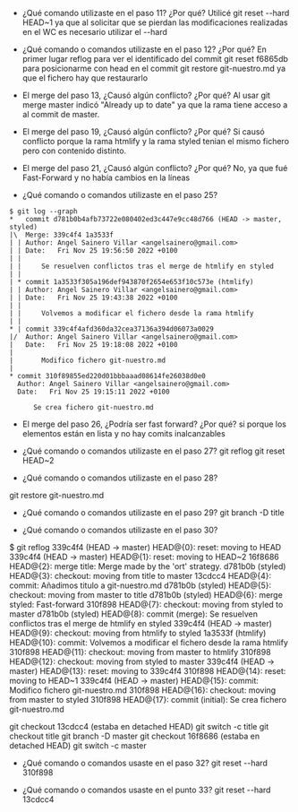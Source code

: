 - ¿Qué comando utilizaste en el paso 11? ¿Por qué? 
Utilicé git reset --hard HEAD~1 ya que al solicitar que se pierdan las modificaciones realizadas en el WC es necesario utilizar el --hard

- ¿Qué comando o comandos utilizaste en el paso 12? ¿Por qué?
En primer lugar reflog para ver el identificado del commit
git reset f6865db para posicionarme con head en el commit 
git restore git-nuestro.md ya que el fichero hay que restaurarlo 

- El merge del paso 13, ¿Causó algún conflicto? ¿Por qué? 
Al usar git merge master indicó "Already up to date" ya que la rama tiene acceso a al commit de master. 

- El merge del paso 19, ¿Causó algún conflicto? ¿Por qué?
Si causó conflicto porque la rama htmlify y la rama styled tenian el mismo fichero pero con contenido distinto. 

- El merge del paso 21, ¿Causó algún conflicto? ¿Por qué?
No, ya que fué Fast-Forward y no había cambios en la líneas 

- ¿Qué comando o comandos utilizaste en el paso 25?
~~~
$ git log --graph
*   commit d781b0b4afb73722e080402ed3c447e9cc48d766 (HEAD -> master, styled)
|\  Merge: 339c4f4 1a3533f
| | Author: Angel Sainero Villar <angelsainero@gmail.com>
| | Date:   Fri Nov 25 19:56:50 2022 +0100
| |
| |     Se resuelven conflictos tras el merge de htmlify en styled
| |
| * commit 1a3533f305a196def943870f2654e653f10c573e (htmlify)
| | Author: Angel Sainero Villar <angelsainero@gmail.com>
| | Date:   Fri Nov 25 19:43:38 2022 +0100
| |
| |     Volvemos a modificar el fichero desde la rama htmlify
| |
* | commit 339c4f4afd360da32cea37136a394d06073a0029
|/  Author: Angel Sainero Villar <angelsainero@gmail.com>
|   Date:   Fri Nov 25 19:18:08 2022 +0100
|
|       Modifico fichero git-nuestro.md
|
* commit 310f89855ed220d01bbbaaad08614fe26038d0e0
  Author: Angel Sainero Villar <angelsainero@gmail.com>
  Date:   Fri Nov 25 19:15:11 2022 +0100

      Se crea fichero git-nuestro.md
~~~
- El merge del paso 26, ¿Podría ser fast forward? ¿Por qué?
si porque los elementos están en lista y no hay comits inalcanzables 

- ¿Qué comando o comandos utilizaste en el paso 27?
git reflog
git reset HEAD~2


- ¿Qué comando o comandos utilizaste en el paso 28?

 git restore git-nuestro.md 

- ¿Qué comando o comandos utilizaste en el paso 29?
git branch -D title

- ¿Qué comando o comandos utilizaste en el paso 30?

$ git reflog
339c4f4 (HEAD -> master) HEAD@{0}: reset: moving to HEAD
339c4f4 (HEAD -> master) HEAD@{1}: reset: moving to HEAD~2
16f8686 HEAD@{2}: merge title: Merge made by the 'ort' strategy.
d781b0b (styled) HEAD@{3}: checkout: moving from title to master
13cdcc4 HEAD@{4}: commit: Añadimos titulo a git-nuestro.md
d781b0b (styled) HEAD@{5}: checkout: moving from master to title
d781b0b (styled) HEAD@{6}: merge styled: Fast-forward
310f898 HEAD@{7}: checkout: moving from styled to master
d781b0b (styled) HEAD@{8}: commit (merge): Se resuelven conflictos tras el merge de htmlify en styled
339c4f4 (HEAD -> master) HEAD@{9}: checkout: moving from htmlify to styled
1a3533f (htmlify) HEAD@{10}: commit: Volvemos a modificar el fichero desde la rama htmlify
310f898 HEAD@{11}: checkout: moving from master to htmlify
310f898 HEAD@{12}: checkout: moving from styled to master
339c4f4 (HEAD -> master) HEAD@{13}: reset: moving to 339c4f4
310f898 HEAD@{14}: reset: moving to HEAD~1
339c4f4 (HEAD -> master) HEAD@{15}: commit: Modifico fichero git-nuestro.md
310f898 HEAD@{16}: checkout: moving from master to styled
310f898 HEAD@{17}: commit (initial): Se crea fichero git-nuestro.md

git checkout 13cdcc4 (estaba en detached HEAD)
git switch -c title
git checkout title
git branch -D master
git checkout 16f8686 (estaba en detached HEAD)
git switch -c master


- ¿Qué comando o comandos usaste en el paso 32?
 git reset --hard 310f898

- ¿Qué comando o comandos usaste en el punto 33?
git reset --hard 13cdcc4
